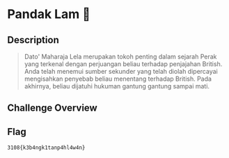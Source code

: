# Pandak Lam 🧮
## Description
> Dato' Maharaja Lela merupakan tokoh penting dalam sejarah Perak yang terkenal dengan perjuangan beliau terhadap penjajahan British. Anda telah menemui sumber sekunder yang telah diolah dipercayai mengisahkan penyebab beliau menentang terhadap British. Pada akhirnya, beliau dijatuhi hukuman gantung gantung sampai mati.

 ## Challenge Overview

 ## Flag
```
3108{k3b4ngk1tanp4hl4w4n}
```
